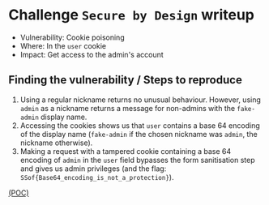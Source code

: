 # Challenge `Secure by Design` writeup

- Vulnerability: Cookie poisoning
- Where: In the `user` cookie
- Impact: Get access to the admin's account

## Finding the vulnerability / Steps to reproduce

1. Using a regular nickname returns no unusual behaviour. However, using `admin` as a nickname returns a message for non-admins with the `fake-admin` display name.
2. Accessing the cookies shows us that `user` contains a base 64 encoding of the display name (`fake-admin` if the chosen nickname was `admin`, the nickname otherwise).
3. Making a request with a tampered cookie containing a base 64 encoding of `admin` in the `user` field bypasses the form sanitisation step and gives us admin privileges (and the flag: `SSof{Base64_encoding_is_not_a_protection}`).

[(POC)](`secure_by_design.py`)
